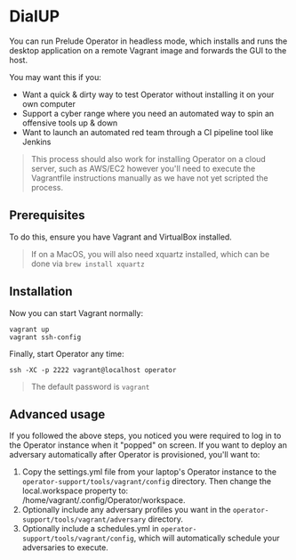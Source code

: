 # DialUP

You can run Prelude Operator in headless mode, which installs and runs the desktop application on a remote Vagrant image and forwards the GUI to the host. 

You may want this if you:

- Want a quick & dirty way to test Operator without installing it on your own computer
- Support a cyber range where you need an automated way to spin an offensive tools up & down
- Want to launch an automated red team through a CI pipeline tool like Jenkins

> This process should also work for installing Operator on a cloud server, such as AWS/EC2 however you'll need to execute the Vagrantfile instructions manually as we have not yet scripted the process.

## Prerequisites

To do this, ensure you have Vagrant and VirtualBox installed. 

> If on a MacOS, you will also need xquartz installed, which can be done via ```brew install xquartz```

## Installation 

Now you can start Vagrant normally:
```
vagrant up
vagrant ssh-config
```
Finally, start Operator any time:
```
ssh -XC -p 2222 vagrant@localhost operator
```
> The default password is ```vagrant```

## Advanced usage

If you followed the above steps, you noticed you were required to log in to the Operator instance when it "popped" on screen. If you want to deploy an adversary automatically after Operator is provisioned, you'll want to:

1. Copy the settings.yml file from your laptop's Operator instance to the ```operator-support/tools/vagrant/config``` directory. Then change the local.workspace property to: /home/vagrant/.config/Operator/workspace. 
2. Optionally include any adversary profiles you want in the ```operator-support/tools/vagrant/adversary``` directory.
3. Optionally include a schedules.yml in ```operator-support/tools/vagrant/config```, which will automatically schedule your adversaries to execute.
